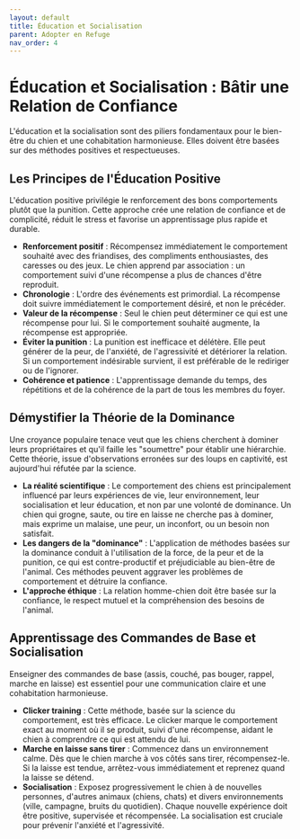 ```yaml
---
layout: default
title: Éducation et Socialisation
parent: Adopter en Refuge
nav_order: 4
---
```


# Éducation et Socialisation : Bâtir une Relation de Confiance

L'éducation et la socialisation sont des piliers fondamentaux pour le bien-être du chien et une cohabitation harmonieuse. Elles doivent être basées sur des méthodes positives et respectueuses.

## Les Principes de l'Éducation Positive

L'éducation positive privilégie le renforcement des bons comportements plutôt que la punition. Cette approche crée une relation de confiance et de complicité, réduit le stress et favorise un apprentissage plus rapide et durable.

- **Renforcement positif** : Récompensez immédiatement le comportement souhaité avec des friandises, des compliments enthousiastes, des caresses ou des jeux. Le chien apprend par association : un comportement suivi d'une récompense a plus de chances d'être reproduit.
- **Chronologie** : L'ordre des événements est primordial. La récompense doit suivre immédiatement le comportement désiré, et non le précéder.
- **Valeur de la récompense** : Seul le chien peut déterminer ce qui est une récompense pour lui. Si le comportement souhaité augmente, la récompense est appropriée.
- **Éviter la punition** : La punition est inefficace et délétère. Elle peut générer de la peur, de l'anxiété, de l'agressivité et détériorer la relation. Si un comportement indésirable survient, il est préférable de le rediriger ou de l'ignorer.
- **Cohérence et patience** : L'apprentissage demande du temps, des répétitions et de la cohérence de la part de tous les membres du foyer.

## Démystifier la Théorie de la Dominance

Une croyance populaire tenace veut que les chiens cherchent à dominer leurs propriétaires et qu'il faille les "soumettre" pour établir une hiérarchie. Cette théorie, issue d'observations erronées sur des loups en captivité, est aujourd'hui réfutée par la science.

- **La réalité scientifique** : Le comportement des chiens est principalement influencé par leurs expériences de vie, leur environnement, leur socialisation et leur éducation, et non par une volonté de dominance. Un chien qui grogne, saute, ou tire en laisse ne cherche pas à dominer, mais exprime un malaise, une peur, un inconfort, ou un besoin non satisfait.
- **Les dangers de la "dominance"** : L'application de méthodes basées sur la dominance conduit à l'utilisation de la force, de la peur et de la punition, ce qui est contre-productif et préjudiciable au bien-être de l'animal. Ces méthodes peuvent aggraver les problèmes de comportement et détruire la confiance.
- **L'approche éthique** : La relation homme-chien doit être basée sur la confiance, le respect mutuel et la compréhension des besoins de l'animal.

## Apprentissage des Commandes de Base et Socialisation

Enseigner des commandes de base (assis, couché, pas bouger, rappel, marche en laisse) est essentiel pour une communication claire et une cohabitation harmonieuse.

- **Clicker training** : Cette méthode, basée sur la science du comportement, est très efficace. Le clicker marque le comportement exact au moment où il se produit, suivi d'une récompense, aidant le chien à comprendre ce qui est attendu de lui.
- **Marche en laisse sans tirer** : Commencez dans un environnement calme. Dès que le chien marche à vos côtés sans tirer, récompensez-le. Si la laisse est tendue, arrêtez-vous immédiatement et reprenez quand la laisse se détend.
- **Socialisation** : Exposez progressivement le chien à de nouvelles personnes, d'autres animaux (chiens, chats) et divers environnements (ville, campagne, bruits du quotidien). Chaque nouvelle expérience doit être positive, supervisée et récompensée. La socialisation est cruciale pour prévenir l'anxiété et l'agressivité. 